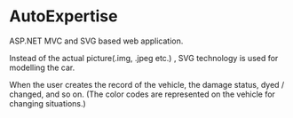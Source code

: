 # AutoExpertise
ASP.NET MVC and SVG based web application.

Instead of the actual picture(.img, .jpeg etc.) , SVG technology is used for modelling the car.

When the user creates the record of the vehicle, the damage status, dyed / changed, and so on. (The color codes are represented on the vehicle for changing situations.)
